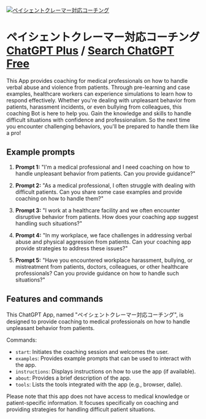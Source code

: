 
[![ペイシェントクレーマー対応コーチング](https://files.oaiusercontent.com/file-Zm4dDSoYml7mibVUYUQtJZNc?se=2123-10-18T00%3A38%3A49Z&sp=r&sv=2021-08-06&sr=b&rscc=max-age%3D31536000%2C%20immutable&rscd=attachment%3B%20filename%3D65e7505b-c210-4456-9f7c-9660dbc9d4b3.png&sig=6YtRUAtNwxBc90JugEGojPx5LHIwoerkki1Ivvryxsk%3D)](https://chat.openai.com/g/g-OGSYsgbhj-peisientokuremadui-ying-kotingu)

# ペイシェントクレーマー対応コーチング [ChatGPT Plus](https://chat.openai.com/g/g-OGSYsgbhj-peisientokuremadui-ying-kotingu) / [Search ChatGPT Free](https://gptcall.net/index.html#/?search=%E3%83%9A%E3%82%A4%E3%82%B7%E3%82%A7%E3%83%B3%E3%83%88%E3%82%AF%E3%83%AC%E3%83%BC%E3%83%9E%E3%83%BC%E5%AF%BE%E5%BF%9C%E3%82%B3%E3%83%BC%E3%83%81%E3%83%B3%E3%82%B0)

This App provides coaching for medical professionals on how to handle verbal abuse and violence from patients. Through pre-learning and case examples, healthcare workers can experience simulations to learn how to respond effectively. Whether you're dealing with unpleasant behavior from patients, harassment incidents, or even bullying from colleagues, this coaching Bot is here to help you. Gain the knowledge and skills to handle difficult situations with confidence and professionalism. So the next time you encounter challenging behaviors, you'll be prepared to handle them like a pro!

## Example prompts

1. **Prompt 1:** "I'm a medical professional and I need coaching on how to handle unpleasant behavior from patients. Can you provide guidance?"

2. **Prompt 2:** "As a medical professional, I often struggle with dealing with difficult patients. Can you share some case examples and provide coaching on how to handle them?"

3. **Prompt 3:** "I work at a healthcare facility and we often encounter disruptive behavior from patients. How does your coaching app suggest handling such situations?"

4. **Prompt 4:** "In my workplace, we face challenges in addressing verbal abuse and physical aggression from patients. Can your coaching app provide strategies to address these issues?"

5. **Prompt 5:** "Have you encountered workplace harassment, bullying, or mistreatment from patients, doctors, colleagues, or other healthcare professionals? Can you provide guidance on how to handle such situations?"

## Features and commands

This ChatGPT App, named "ペイシェントクレーマー対応コーチング", is designed to provide coaching to medical professionals on how to handle unpleasant behavior from patients.

Commands:
- `start`: Initiates the coaching session and welcomes the user.
- `examples`: Provides example prompts that can be used to interact with the app.
- `instructions`: Displays instructions on how to use the app (if available).
- `about`: Provides a brief description of the app.
- `tools`: Lists the tools integrated with the app (e.g., browser, dalle).

Please note that this app does not have access to medical knowledge or patient-specific information. It focuses specifically on coaching and providing strategies for handling difficult patient situations.


